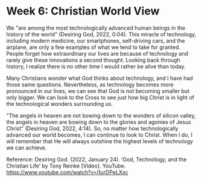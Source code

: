 # Week 6: Christian World View
We "are among the most technologically advanced human beings in the history of the world" (Desiring God, 2022, 0:04). This miracle of technology, including modern medicine, our smartphones, self-driving cars, and the airplane, are only a few examples of what we tend to take for granted. People forget how extraordinary our lives are because of technology and rarely give these innovations a second thought. Looking back through history, I realize there is no other time I would rather be alive than today.

Many Christians wonder what God thinks about technology, and I have had those same questions. Nevertheless, as technology becomes more pronounced in our lives, we can see that God is not becoming smaller but only bigger. We can look to the Cross to see just how big Christ is in light of the technological wonders surrounding us. 

"The angels in heaven are not bowing down to the wonders of silicon valley, the angels in heaven are bowing down to the glories and agonies of Jesus Christ" (Desiring God, 2022, 4:14). So, no matter how technologically advanced our world becomes, I can continue to look to Christ. When I do, I will remember that He will always outshine the highest levels of technology we can achieve.

Reference:
Desiring God. (2022, January 24). ‘God, Technology, and the Christian Life’ by Tony Reinke [Video]. YouTube. https://www.youtube.com/watch?v=i1urDPeLXxc
